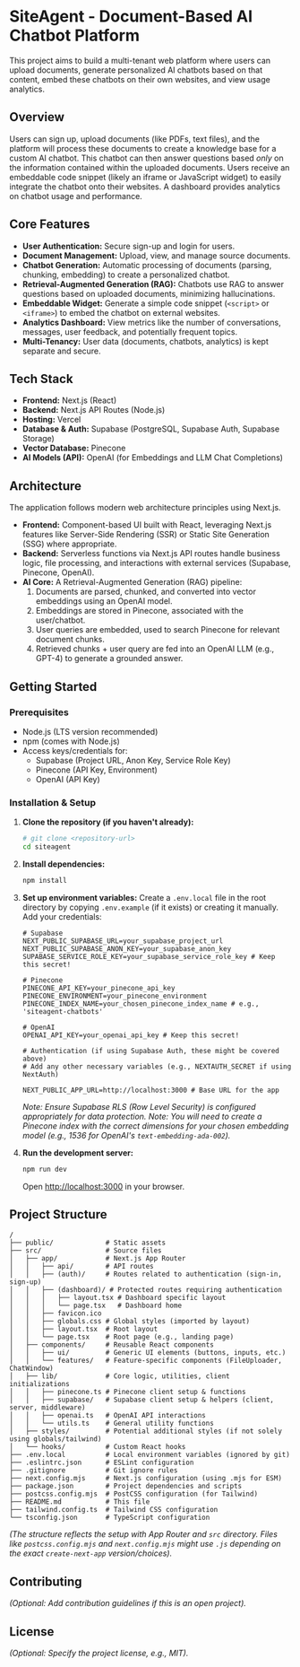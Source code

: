 # SiteAgent - Document-Based AI Chatbot Platform

This project aims to build a multi-tenant web platform where users can upload documents, generate personalized AI chatbots based on that content, embed these chatbots on their own websites, and view usage analytics.

## Overview

Users can sign up, upload documents (like PDFs, text files), and the platform will process these documents to create a knowledge base for a custom AI chatbot. This chatbot can then answer questions based *only* on the information contained within the uploaded documents. Users receive an embeddable code snippet (likely an iframe or JavaScript widget) to easily integrate the chatbot onto their websites. A dashboard provides analytics on chatbot usage and performance.

## Core Features

*   **User Authentication:** Secure sign-up and login for users.
*   **Document Management:** Upload, view, and manage source documents.
*   **Chatbot Generation:** Automatic processing of documents (parsing, chunking, embedding) to create a personalized chatbot.
*   **Retrieval-Augmented Generation (RAG):** Chatbots use RAG to answer questions based on uploaded documents, minimizing hallucinations.
*   **Embeddable Widget:** Generate a simple code snippet (`<script>` or `<iframe>`) to embed the chatbot on external websites.
*   **Analytics Dashboard:** View metrics like the number of conversations, messages, user feedback, and potentially frequent topics.
*   **Multi-Tenancy:** User data (documents, chatbots, analytics) is kept separate and secure.

## Tech Stack

*   **Frontend:** Next.js (React)
*   **Backend:** Next.js API Routes (Node.js)
*   **Hosting:** Vercel
*   **Database & Auth:** Supabase (PostgreSQL, Supabase Auth, Supabase Storage)
*   **Vector Database:** Pinecone
*   **AI Models (API):** OpenAI (for Embeddings and LLM Chat Completions)

## Architecture

The application follows modern web architecture principles using Next.js.

*   **Frontend:** Component-based UI built with React, leveraging Next.js features like Server-Side Rendering (SSR) or Static Site Generation (SSG) where appropriate.
*   **Backend:** Serverless functions via Next.js API routes handle business logic, file processing, and interactions with external services (Supabase, Pinecone, OpenAI).
*   **AI Core:** A Retrieval-Augmented Generation (RAG) pipeline:
    1.  Documents are parsed, chunked, and converted into vector embeddings using an OpenAI model.
    2.  Embeddings are stored in Pinecone, associated with the user/chatbot.
    3.  User queries are embedded, used to search Pinecone for relevant document chunks.
    4.  Retrieved chunks + user query are fed into an OpenAI LLM (e.g., GPT-4) to generate a grounded answer.

## Getting Started

### Prerequisites

*   Node.js (LTS version recommended)
*   npm (comes with Node.js)
*   Access keys/credentials for:
    *   Supabase (Project URL, Anon Key, Service Role Key)
    *   Pinecone (API Key, Environment)
    *   OpenAI (API Key)

### Installation & Setup

1.  **Clone the repository (if you haven't already):**
    ```bash
    # git clone <repository-url>
    cd siteagent
    ```
2.  **Install dependencies:**
    ```bash
    npm install
    ```
3.  **Set up environment variables:**
    Create a `.env.local` file in the root directory by copying `.env.example` (if it exists) or creating it manually. Add your credentials:
    ```env
    # Supabase
    NEXT_PUBLIC_SUPABASE_URL=your_supabase_project_url
    NEXT_PUBLIC_SUPABASE_ANON_KEY=your_supabase_anon_key
    SUPABASE_SERVICE_ROLE_KEY=your_supabase_service_role_key # Keep this secret!

    # Pinecone
    PINECONE_API_KEY=your_pinecone_api_key
    PINECONE_ENVIRONMENT=your_pinecone_environment
    PINECONE_INDEX_NAME=your_chosen_pinecone_index_name # e.g., 'siteagent-chatbots'

    # OpenAI
    OPENAI_API_KEY=your_openai_api_key # Keep this secret!

    # Authentication (if using Supabase Auth, these might be covered above)
    # Add any other necessary variables (e.g., NEXTAUTH_SECRET if using NextAuth)

    NEXT_PUBLIC_APP_URL=http://localhost:3000 # Base URL for the app
    ```
    *Note: Ensure Supabase RLS (Row Level Security) is configured appropriately for data protection.*
    *Note: You will need to create a Pinecone index with the correct dimensions for your chosen embedding model (e.g., 1536 for OpenAI's `text-embedding-ada-002`).*

4.  **Run the development server:**
    ```bash
    npm run dev
    ```
    Open [http://localhost:3000](http://localhost:3000) in your browser.

## Project Structure

```
/
├── public/             # Static assets
├── src/                # Source files
│   ├── app/            # Next.js App Router
│   │   ├── api/        # API routes
│   │   ├── (auth)/     # Routes related to authentication (sign-in, sign-up)
│   │   ├── (dashboard)/ # Protected routes requiring authentication
│   │   │   ├── layout.tsx # Dashboard specific layout
│   │   │   └── page.tsx   # Dashboard home
│   │   ├── favicon.ico
│   │   ├── globals.css # Global styles (imported by layout)
│   │   ├── layout.tsx  # Root layout
│   │   └── page.tsx    # Root page (e.g., landing page)
│   ├── components/     # Reusable React components
│   │   ├── ui/         # Generic UI elements (buttons, inputs, etc.)
│   │   └── features/   # Feature-specific components (FileUploader, ChatWindow)
│   ├── lib/            # Core logic, utilities, client initializations
│   │   ├── pinecone.ts # Pinecone client setup & functions
│   │   ├── supabase/   # Supabase client setup & helpers (client, server, middleware)
│   │   ├── openai.ts   # OpenAI API interactions
│   │   └── utils.ts    # General utility functions
│   ├── styles/         # Potential additional styles (if not solely using globals/tailwind)
│   └── hooks/          # Custom React hooks
├── .env.local          # Local environment variables (ignored by git)
├── .eslintrc.json      # ESLint configuration
├── .gitignore          # Git ignore rules
├── next.config.mjs     # Next.js configuration (using .mjs for ESM)
├── package.json        # Project dependencies and scripts
├── postcss.config.mjs  # PostCSS configuration (for Tailwind)
├── README.md           # This file
├── tailwind.config.ts  # Tailwind CSS configuration
└── tsconfig.json       # TypeScript configuration
```

*(The structure reflects the setup with App Router and `src` directory. Files like `postcss.config.mjs` and `next.config.mjs` might use `.js` depending on the exact `create-next-app` version/choices).*

## Contributing

*(Optional: Add contribution guidelines if this is an open project).*

## License

*(Optional: Specify the project license, e.g., MIT).*
